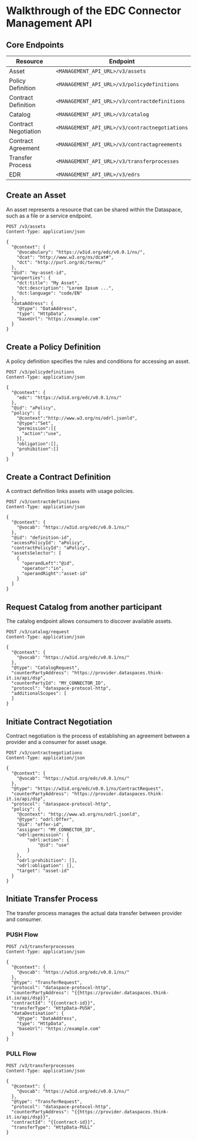 # Walkthrough of the EDC Connector Management API

## Core Endpoints

| Resource | Endpoint |
|----------|----------|
| Asset | `<MANAGEMENT_API_URL>/v3/assets` |
| Policy Definition | `<MANAGEMENT_API_URL>/v3/policydefinitions` |
| Contract Definition | `<MANAGEMENT_API_URL>/v3/contractdefinitions` |
| Catalog | `<MANAGEMENT_API_URL>/v3/catalog` |
| Contract Negotiation | `<MANAGEMENT_API_URL>/v3/contractnegotiations` |
| Contract Agreement | `<MANAGEMENT_API_URL>/v3/contractagreements` |
| Transfer Process | `<MANAGEMENT_API_URL>/v3/transferprocesses` |
| EDR | `<MANAGEMENT_API_URL>/v3/edrs` |

## Create an Asset

An asset represents a resource that can be shared within the Dataspace, such as a file or a service endpoint.

```http
POST /v3/assets
Content-Type: application/json

{
  "@context": {
    "@vocabulary": "https://w3id.org/edc/v0.0.1/ns/",
    "dcat": "http://www.w3.org/ns/dcat#",
    "dct": "http://purl.org/dc/terms/"
  },
  "@id": "my-asset-id",
  "properties": {
    "dct:title": "My Asset",
    "dct:description": "Lorem Ipsum ...",
    "dct:language": "code/EN"
  },
  "dataAddress": {
    "@type": "DataAddress",
    "type": "HttpData",
    "baseUrl": "https://example.com"
  }
}
```

## Create a Policy Definition

A policy definition specifies the rules and conditions for accessing an asset.

```http
POST /v3/policydefinitions
Content-Type: application/json

{
  "@context": {
    "edc": "https://w3id.org/edc/v0.0.1/ns/"
  },
  "@id": "aPolicy",
  "policy": {
    "@context":"http://www.w3.org/ns/odrl.jsonld",
    "@type":"Set",
    "permission":[{
      "action":"use",
    }],
    "obligation":[],
    "prohibition":[]
  }
}
```

## Create a Contract Definition

A contract definition links assets with usage policies.

```http
POST /v3/contractdefinitions
Content-Type: application/json

{
  "@context": {
    "@vocab": "https://w3id.org/edc/v0.0.1/ns/"
  },
  "@id": "definition-id",
  "accessPolicyId": "aPolicy",
  "contractPolicyId": "aPolicy",
  "assetsSelector": [
    {
      "operandLeft":"@id",
      "operator":"in",
      "operandRight":"asset-id"
    }
  ]
}
```

## Request Catalog from another participant

The catalog endpoint allows consumers to discover available assets.

```http
POST /v3/catalog/request
Content-Type: application/json

{
  "@context": {
    "@vocab": "https://w3id.org/edc/v0.0.1/ns/"
  },
  "@type": "CatalogRequest",
  "counterPartyAddress": "https://provider.dataspaces.think-it.io/api/dsp",
  "counterPartyId": "MY_CONNECTOR_ID",
  "protocol": "dataspace-protocol-http",
  "additionalScopes": [
  ]
}
```

## Initiate Contract Negotiation

Contract negotiation is the process of establishing an agreement between a provider and a consumer for asset usage.

```http
POST /v3/contractnegotiations
Content-Type: application/json

{
  "@context": {
    "@vocab": "https://w3id.org/edc/v0.0.1/ns/"
  },
  "@type": "https://w3id.org/edc/v0.0.1/ns/ContractRequest",
  "counterPartyAddress": "https://provider.dataspaces.think-it.io/api/dsp",
  "protocol": "dataspace-protocol-http",
  "policy": {
    "@context": "http://www.w3.org/ns/odrl.jsonld",
    "@type": "odrl:Offer",
    "@id": "offer-id",
    "assigner": "MY_CONNECTOR_ID",
    "odrl:permission": {
        "odrl:action": {
            "@id": "use"
        }
    },
    "odrl:prohibition": [],
    "odrl:obligation": [],
    "target": "asset-id"
  }
}
```

## Initiate Transfer Process

The transfer process manages the actual data transfer between provider and consumer.

### PUSH Flow

```http
POST /v3/transferprocesses
Content-Type: application/json

{
  "@context": {
    "@vocab": "https://w3id.org/edc/v0.0.1/ns/"
  },
  "@type": "TransferRequest",
  "protocol": "dataspace-protocol-http",
  "counterPartyAddress": "{{https://provider.dataspaces.think-it.io/api/dsp}}",
  "contractId": "{{contract-id}}",
  "transferType": "HttpData-PUSH",
  "dataDestination": {
    "@type": "DataAddress",
    "type": "HttpData",
    "baseUrl": "https://example.com"
  }
}
```

### PULL Flow

```http
POST /v3/transferprocesses
Content-Type: application/json

{
  "@context": {
    "@vocab": "https://w3id.org/edc/v0.0.1/ns/"
  },
  "@type": "TransferRequest",
  "protocol": "dataspace-protocol-http",
  "counterPartyAddress": "{{https://provider.dataspaces.think-it.io/api/dsp}}",
  "contractId": "{{contract-id}}",
  "transferType": "HttpData-PULL"
}
```
